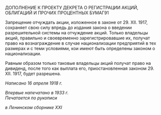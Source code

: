 ДОПОЛНЕНИЕ К ПРОЕКТУ ДЕКРЕТА О РЕГИСТРАЦИИ АКЦИЙ, ОБЛИГАЦИЙ И ПРОЧИХ ПРОЦЕНТНЫХ БУМАГ91

Запрещение отчуждать акции, изложенное в законе от 29. XII. 1917, сохраняет свою силу впредь до издания закона о введении разрешительной системы на отчуждение ак­ций. Только владельцы акций, правильно и своевременно зарегистрировавшие их, по­лучат право на вознаграждение в случае национализации предприятий в тех размерах и с теми условиями, кои имеют быть определены законом о национализации.

Равным образом только таковые владельцы акций получат право на дивиденд, после того как выплата его, приостановленная законом 29. XII. 1917, будет разрешена.

_Написано 16 апреля 1918 г._

_Впервые напечатано в 1933 г.                                                             Печатается по рукописи_

_в Ленинском сборнике_ _XXI_